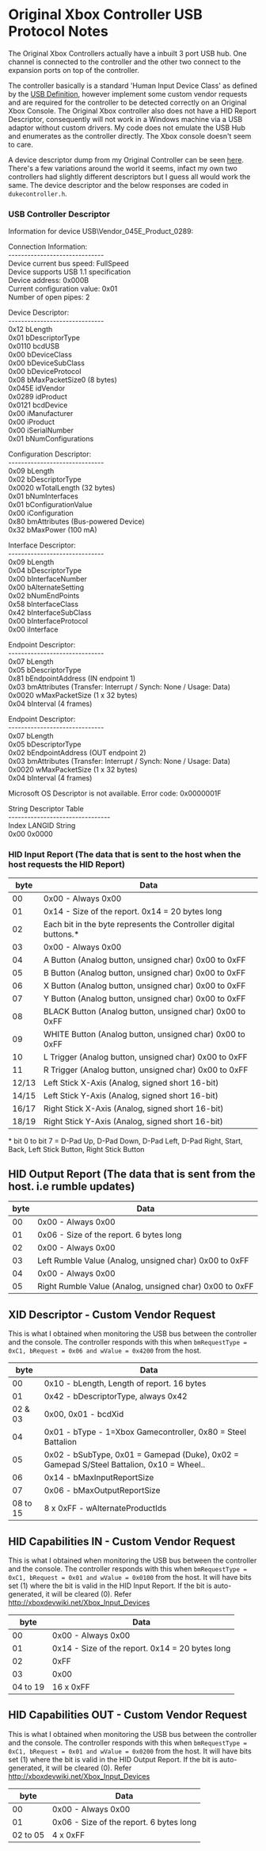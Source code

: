 
# Original Xbox Controller USB Protocol Notes
The Original Xbox Controllers actually have a inbuilt 3 port USB hub. One channel is connected to the controller and the other two connect to the expansion ports on top of the controller.

The controller basically is a standard 'Human Input Device Class' as defined by the [USB Definition](https://www.usb.org/hid), however implement some custom vendor requests and are required for the controller to be detected correctly on an Original Xbox Console. The Original Xbox controller also does not have a HID Report Descriptor, consequently will not work in a Windows machine via a USB adaptor without custom drivers.
My code does not emulate the USB Hub and enumerates as the controller directly. The Xbox console doesn't seem to care.

A device descriptor dump from my Original Controller can be seen [here](https://github.com/Ryzee119/ogx360/tree/master/Firmware/DescriptorDump_VID045E_PID0289.md). There's a few variations around the world it seems, infact my own two controllers had slightly different descriptors but I guess all would work the same.
The device descriptor and the below responses are coded in `dukecontroller.h`.

### USB Controller Descriptor
Information for device USB\Vendor_045E_Product_0289:


Connection Information:\
------------------------------\
Device current bus speed: FullSpeed\
Device supports USB 1.1 specification\
Device address: 0x000B\
Current configuration value: 0x01\
Number of open pipes: 2


Device Descriptor:\
------------------------------\
0x12	bLength\
0x01	bDescriptorType\
0x0110	bcdUSB\
0x00	bDeviceClass\
0x00	bDeviceSubClass\
0x00	bDeviceProtocol\
0x08	bMaxPacketSize0   (8 bytes)\
0x045E	idVendor\
0x0289	idProduct\
0x0121	bcdDevice\
0x00	iManufacturer\
0x00	iProduct\
0x00	iSerialNumber\
0x01	bNumConfigurations


Configuration Descriptor:\
------------------------------\
0x09	bLength\
0x02	bDescriptorType\
0x0020	wTotalLength   (32 bytes)\
0x01	bNumInterfaces\
0x01	bConfigurationValue\
0x00	iConfiguration\
0x80	bmAttributes   (Bus-powered Device)\
0x32	bMaxPower      (100 mA)


Interface Descriptor:\
------------------------------\
0x09	bLength\
0x04	bDescriptorType\
0x00	bInterfaceNumber\
0x00	bAlternateSetting\
0x02	bNumEndPoints\
0x58	bInterfaceClass\
0x42	bInterfaceSubClass\
0x00	bInterfaceProtocol\
0x00	iInterface


Endpoint Descriptor:\
------------------------------\
0x07	bLength\
0x05	bDescriptorType\
0x81	bEndpointAddress  (IN endpoint 1)\
0x03	bmAttributes      (Transfer: Interrupt / Synch: None / Usage: Data)\
0x0020	wMaxPacketSize    (1 x 32 bytes)\
0x04	bInterval         (4 frames)


Endpoint Descriptor:\
------------------------------\
0x07	bLength\
0x05	bDescriptorType\
0x02	bEndpointAddress  (OUT endpoint 2)\
0x03	bmAttributes      (Transfer: Interrupt / Synch: None / Usage: Data)\
0x0020	wMaxPacketSize    (1 x 32 bytes)\
0x04	bInterval         (4 frames)

Microsoft OS Descriptor is not available. Error code: 0x0000001F

String Descriptor Table\
--------------------------------\
Index  LANGID  String\
0x00   0x0000




### HID Input Report (The data that is sent to the host when the host requests the HID Report)
| byte | Data |
| --- | --- |
| 00 | 0x00 - Always 0x00 |
| 01 | 0x14 - Size of the report. 0x14 = 20 bytes long |
| 02 | Each bit in the byte represents the Controller digital buttons.*|
| 03 | 0x00 - Always 0x00 |
| 04 | A Button (Analog button, unsigned char) 0x00 to 0xFF |
| 05 | B Button (Analog button, unsigned char) 0x00 to 0xFF |
| 06 | X Button (Analog button, unsigned char) 0x00 to 0xFF |
| 07 | Y Button (Analog button, unsigned char) 0x00 to 0xFF |
| 08 | BLACK Button (Analog button, unsigned char) 0x00 to 0xFF |
| 09 | WHITE Button (Analog button, unsigned char) 0x00 to 0xFF |
| 10 | L Trigger (Analog button, unsigned char) 0x00 to 0xFF |
| 11 | R Trigger (Analog button, unsigned char) 0x00 to 0xFF |
| 12/13 | Left Stick X-Axis (Analog, signed short 16-bit) |
| 14/15 | Left Stick Y-Axis (Analog, signed short 16-bit) |
| 16/17 | Right Stick X-Axis (Analog, signed short 16-bit) |
| 18/19 | Right Stick Y-Axis (Analog, signed short 16-bit) |

\* bit 0 to bit 7 = D-Pad Up, D-Pad Down, D-Pad Left, D-Pad Right, Start, Back, Left Stick Button, Right Stick Button

## HID Output Report (The data that is sent from the host. i.e rumble updates)
| byte | Data |
| --- | --- |
| 00 | 0x00 - Always 0x00 |
| 01 | 0x06 - Size of the report. 6 bytes long |
| 02 | 0x00 - Always 0x00 |
| 03 | Left Rumble Value (Analog, unsigned char) 0x00 to 0xFF |
| 04 | 0x00 - Always 0x00 |
| 05 | Right Rumble Value (Analog, unsigned char) 0x00 to 0xFF |

## XID Descriptor - Custom Vendor Request
This is what I obtained when monitoring the USB bus between the controller and the console.
The controller responds with this when `bmRequestType = 0xC1, bRequest = 0x06 and wValue = 0x4200` from the host.

| byte | Data |
| --- | --- |
| 00 | 0x10 - bLength, Length of report. 16 bytes |
| 01 | 0x42 - bDescriptorType, always 0x42 |
| 02 & 03 | 0x00, 0x01 - bcdXid  |
| 04 | 0x01 - bType - 1=Xbox Gamecontroller, 0x80 = Steel Battalion |
| 05 | 0x02 - bSubType, 0x01 = Gamepad (Duke), 0x02 = Gamepad S/Steel Battalion, 0x10 = Wheel.. |
| 06 | 0x14 - bMaxInputReportSize |
| 07 | 0x06 - bMaxOutputReportSize |
| 08 to 15 | 8 x 0xFF - wAlternateProductIds |

## HID Capabilities IN - Custom Vendor Request
This is what I obtained when monitoring the USB bus between the controller and the console.
The controller responds with this when `bmRequestType = 0xC1, bRequest = 0x01 and wValue = 0x0100` from the host.
It will have bits set (1) where the bit is valid in the HID Input Report.
If the bit is auto-generated, it will be cleared (0). Refer http://xboxdevwiki.net/Xbox_Input_Devices

| byte | Data |
| --- | --- |
| 00 | 0x00 - Always 0x00 |
| 01 | 0x14 - Size of the report. 0x14 = 20 bytes long |
| 02 | 0xFF |
| 03 | 0x00 |
| 04 to 19 | 16 x 0xFF |

## HID Capabilities OUT - Custom Vendor Request
This is what I obtained when monitoring the USB bus between the controller and the console.
The controller responds with this when `bmRequestType = 0xC1, bRequest = 0x01 and wValue = 0x0200` from the host.
It will have bits set (1) where the bit is valid in the HID Output Report.
If the bit is auto-generated, it will be cleared (0). Refer http://xboxdevwiki.net/Xbox_Input_Devices

| byte | Data |
| --- | --- |
| 00 | 0x00 - Always 0x00 |
| 01 | 0x06 - Size of the report. 6 bytes long |
| 02 to 05 | 4 x 0xFF |